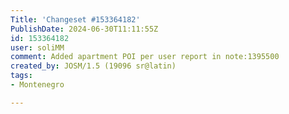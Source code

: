 ```yaml
---
Title: 'Changeset #153364182'
PublishDate: 2024-06-30T11:11:55Z
id: 153364182
user: soliMM
comment: Added apartment POI per user report in note:1395500
created_by: JOSM/1.5 (19096 sr@latin)
tags:
- Montenegro

---
```

